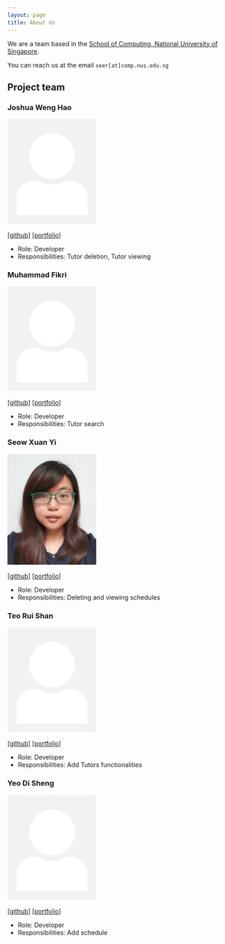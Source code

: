 ```yaml
---
layout: page
title: About Us
---
```


We are a team based in the [School of Computing, National University of Singapore](http://www.comp.nus.edu.sg).

You can reach us at the email `seer[at]comp.nus.edu.sg`

## Project team

### Joshua Weng Hao

<img src="images/jweng88.png" width="200px">

[[github](https://github.com/jweng88)]
[[portfolio](team/jweng88.md)]

* Role: Developer
* Responsibilities: Tutor deletion, Tutor viewing

### Muhammad Fikri

<img src="images/mfjkri.png" width="200px">

[[github](http://github.com/mfjkri)]
[[portfolio](team/mfjkri.md)]

* Role: Developer
* Responsibilities: Tutor search

### Seow Xuan Yi

<img src="images/saltedfishxx.png" width="200px">

[[github](http://github.com/saltedfishxx)] [[portfolio](team/saltedfishxx.md)]

* Role: Developer
* Responsibilities: Deleting and viewing schedules

### Teo Rui Shan

<img src="images/ruishanteo.png" width="200px">

[[github](http://github.com/ruishanteo)]
[[portfolio](team/ruishanteo.md)]

* Role: Developer
* Responsibilities: Add Tutors functionalities

### Yeo Di Sheng

<img src="images/dishenggg.png" width="200px">

[[github](https://github.com/dishenggg)]
[[portfolio](team/dishenggg.md)]

* Role: Developer
* Responsibilities: Add schedule
